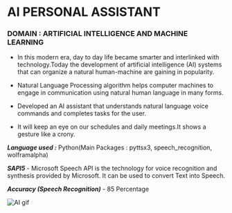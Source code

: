# AI PERSONAL ASSISTANT

### DOMAIN : ARTIFICIAL INTELLIGENCE AND MACHINE LEARNING 

* In this modern era, day to day life became smarter and interlinked with technology.Today the development of artificial intelligence (AI) systems that can organize a natural human-machine are gaining in popularity.

* Natural Language Processing algorithm helps computer machines to engage in communication using natural human language in many forms.

* Developed an AI assistant that understands natural language voice commands and completes tasks for the user.
* It will keep an eye on our schedules and daily meetings.It shows a gesture like a crony.

***Language used :*** Python(Main Packages : pyttsx3, speech_recognition, wolframalpha)

***SAPI5*** - Microsoft Speech API is the technology for voice recognition and synthesis provided by Microsoft. It can be used to convert Text into Speech.

***Accuracy (Speech Recognition)*** - 85 Percentage












![AI gif](https://user-images.githubusercontent.com/108280855/208973683-32f15773-58c1-4d85-82da-18cfa6419bb1.gif)
